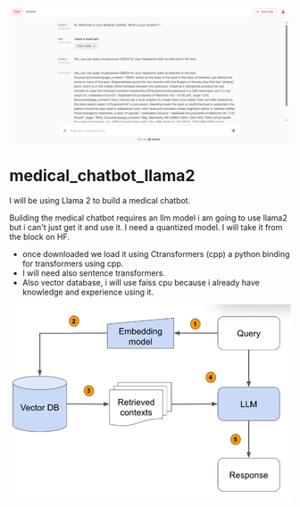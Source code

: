 ![Alt text](images/image-1.png)

# medical_chatbot_llama2
I will be using Llama 2 to build a medical chatbot.


Building the medical chatbot requires an llm model 
i am going to use llama2 but i can't just get it and use it. I need a quantized model. I will take it from the block on HF.
- once downloaded we load it using Ctransformers (cpp) a python binding for transformers using cpp. 
- I will need also sentence transformers.
- Also vector database, i will use faiss cpu because i already have knowledge and experience using it. 


![Alt text](images/image.png)
